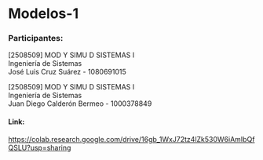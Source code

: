 # Modelos-1
### Participantes:

[2508509] MOD Y SIMU D SISTEMAS I  
Ingeniería de Sistemas  
José Luis Cruz Suárez - 1080691015  


[2508509] MOD Y SIMU D SISTEMAS I  
Ingeniería de Sistemas  
Juan Diego Calderón Bermeo - 1000378849



#### Link:
https://colab.research.google.com/drive/16gb_1WxJ72tz4lZk530W6iAmIbQfQSLU?usp=sharing
